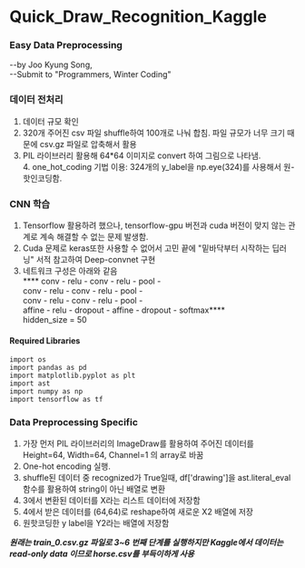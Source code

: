 # Quick_Draw_Recognition_Kaggle

### Easy Data Preprocessing
--by Joo Kyung Song, <br>
--Submit to "Programmers, Winter Coding" 

### 데이터 전처리
1. 데이터 규모 확인<br>
2. 320개 주어진 csv 파일 shuffle하여 100개로 나눠 합침. 파일 규모가 너무 크기 때문에 csv.gz 파일로 압축해서 활용 <br>
3. PIL 라이브러리 활용해 64*64 이미지로 convert 하여 그림으로 나타냄.<br>4. one_hot_coding 기법 이용: 324개의 y_label을 np.eye(324)를 사용해서 원-핫인코딩함. <br>

### CNN 학습
1. Tensorflow 활용하려 했으나, tensorflow-gpu 버전과 cuda 버전이 맞지 않는 관계로 계속 해결할 수 없는 문제 발생함.<br>
2. Cuda 문제로 keras또한 사용할 수 없어서 고민 끝에 "밑바닥부터 시작하는 딥러닝" 서적 참고하여 Deep-convnet 구현 <br>
3. 네트워크 구성은 아래와 같음 <br>**** conv - relu - conv - relu - pool - <br> conv - relu - conv - relu - pool - <br> conv - relu - conv - relu - pool - <br>affine - relu - dropout - affine - dropout - softmax****<br>hidden_size = 50 

#### Required Libraries
```
import os
import pandas as pd
import matplotlib.pyplot as plt
import ast
import numpy as np
import tensorflow as tf
```

### Data Preprocessing Specific 
1. 가장 먼저 PIL 라이브러리의 ImageDraw를 활용하여 주어진 데이터를 Height=64, Width=64, Channel=1 의 array로 바꿈
2. One-hot encoding 실행. 
3. shuffle된 데이터 중 recognized가 True일때, df['drawing']을 ast.literal_eval 함수를 활용하여 string이 아닌 배열로 변환
4. 3에서 변환된 데이터를 X라는 리스트 데이터에 저장함 
5. 4에서 받은 데이터를 (64,64)로 reshape하여 새로운 X2 배열에 저장
6. 원핫코딩한 y label을 Y2라는 배열에 저장함 

***원래는 train_0.csv.gz 파일로 3~6 번째 단계를 실행하지만 Kaggle에서 데이터는 read-only data 이므로 horse.csv를 부득이하게 사용***

